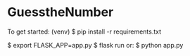 # GuesstheNumber

To get started:
(venv)
$ pip install -r requirements.txt

$ export FLASK_APP=app.py
$ flask run
or:
$ python app.py
